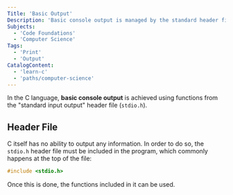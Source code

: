 ```yaml
---
Title: 'Basic Output'
Description: 'Basic console output is managed by the standard header file for input and output in C.'
Subjects:
  - 'Code Foundations'
  - 'Computer Science'
Tags:
  - 'Print'
  - 'Output'
CatalogContent:
  - 'learn-c'
  - 'paths/computer-science'
---
```


In the C language, **basic console output** is achieved using functions from the "standard input output" header file (`stdio.h`).

## Header File

C itself has no ability to output any information. In order to do so, the `stdio.h` header file must be included in the program, which commonly happens at the top of the file:

```c
#include <stdio.h>
```

Once this is done, the functions included in it can be used.
